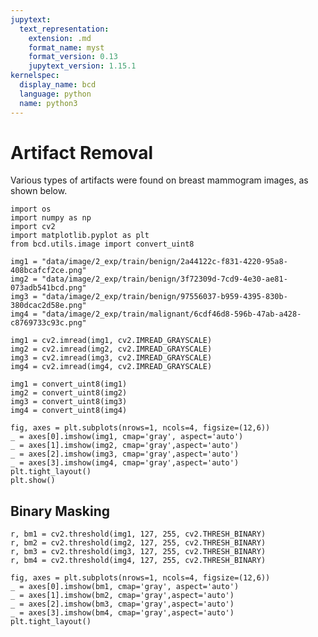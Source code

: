 ```yaml
---
jupytext:
  text_representation:
    extension: .md
    format_name: myst
    format_version: 0.13
    jupytext_version: 1.15.1
kernelspec:
  display_name: bcd
  language: python
  name: python3
---
```


# Artifact Removal
Various types of artifacts were found on breast mammogram images, as shown below.

```{code-cell} ipython3
import os
import numpy as np
import cv2
import matplotlib.pyplot as plt
from bcd.utils.image import convert_uint8
```

```{code-cell} ipython3
img1 = "data/image/2_exp/train/benign/2a44122c-f831-4220-95a8-408bcafcf2ce.png"
img2 = "data/image/2_exp/train/benign/3f72309d-7cd9-4e30-ae81-073adb541bcd.png"
img3 = "data/image/2_exp/train/benign/97556037-b959-4395-830b-380dcac2d58e.png"
img4 = "data/image/2_exp/train/malignant/6cdf46d8-596b-47ab-a428-c8769733c93c.png"
```

```{code-cell} ipython3
img1 = cv2.imread(img1, cv2.IMREAD_GRAYSCALE)
img2 = cv2.imread(img2, cv2.IMREAD_GRAYSCALE)
img3 = cv2.imread(img3, cv2.IMREAD_GRAYSCALE)
img4 = cv2.imread(img4, cv2.IMREAD_GRAYSCALE)
```

```{code-cell} ipython3
img1 = convert_uint8(img1)
img2 = convert_uint8(img2)
img3 = convert_uint8(img3)
img4 = convert_uint8(img4)
```

```{code-cell} ipython3
fig, axes = plt.subplots(nrows=1, ncols=4, figsize=(12,6))
_ = axes[0].imshow(img1, cmap='gray', aspect='auto')
_ = axes[1].imshow(img2, cmap='gray',aspect='auto')
_ = axes[2].imshow(img3, cmap='gray',aspect='auto')
_ = axes[3].imshow(img4, cmap='gray',aspect='auto')
plt.tight_layout()
plt.show()
```

## Binary Masking

```{code-cell} ipython3
r, bm1 = cv2.threshold(img1, 127, 255, cv2.THRESH_BINARY)
r, bm2 = cv2.threshold(img2, 127, 255, cv2.THRESH_BINARY)
r, bm3 = cv2.threshold(img3, 127, 255, cv2.THRESH_BINARY)
r, bm4 = cv2.threshold(img4, 127, 255, cv2.THRESH_BINARY)
```

```{code-cell} ipython3
fig, axes = plt.subplots(nrows=1, ncols=4, figsize=(12,6))
_ = axes[0].imshow(bm1, cmap='gray', aspect='auto')
_ = axes[1].imshow(bm2, cmap='gray',aspect='auto')
_ = axes[2].imshow(bm3, cmap='gray',aspect='auto')
_ = axes[3].imshow(bm4, cmap='gray',aspect='auto')
plt.tight_layout()

```
